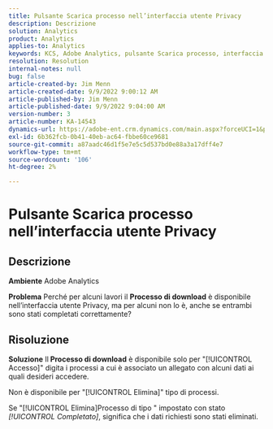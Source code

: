 ```yaml
---
title: Pulsante Scarica processo nell’interfaccia utente Privacy
description: Descrizione
solution: Analytics
product: Analytics
applies-to: Analytics
keywords: KCS, Adobe Analytics, pulsante Scarica processo, interfaccia utente per la privacy
resolution: Resolution
internal-notes: null
bug: false
article-created-by: Jim Menn
article-created-date: 9/9/2022 9:00:12 AM
article-published-by: Jim Menn
article-published-date: 9/9/2022 9:04:00 AM
version-number: 3
article-number: KA-14543
dynamics-url: https://adobe-ent.crm.dynamics.com/main.aspx?forceUCI=1&pagetype=entityrecord&etn=knowledgearticle&id=df343ccf-1d30-ed11-9db1-0022480866ad
exl-id: 6b362fcb-0b41-40eb-ac64-fbbe60ce9681
source-git-commit: a87aadc46d1f5e7e5c5d537bd0e88a3a17dff4e7
workflow-type: tm+mt
source-wordcount: '106'
ht-degree: 2%

---
```


# Pulsante Scarica processo nell’interfaccia utente Privacy

## Descrizione


<b>Ambiente</b>
Adobe Analytics

<b>Problema</b>
Perché per alcuni lavori il <b>Processo di download</b> è disponibile nell’interfaccia utente Privacy, ma per alcuni non lo è, anche se entrambi sono stati completati correttamente?


## Risoluzione


<b>Soluzione</b>
Il<b> Processo di download</b> è disponibile solo per &quot;[!UICONTROL Accesso]&quot; digita i processi a cui è associato un allegato con alcuni dati ai quali desideri accedere.

Non è disponibile per &quot;[!UICONTROL Elimina]&quot; tipo di processi.

Se &quot;[!UICONTROL Elimina]Processo di tipo &quot; impostato con stato *[!UICONTROL Completato]*, significa che i dati richiesti sono stati eliminati.
